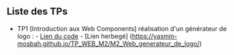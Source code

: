 ## Liste des TPs

- TP1 [Introduction aux Web Components] réalisation d'un générateur de logo : 
      -  [Lien du code](https://github.com/Yasmin-Mosbah/TP_WEB_M2/tree/master/M2_Web_generateur_de_logo)
      -  [Lien herbegé] (https://yasmin-mosbah.github.io/TP_WEB_M2/M2_Web_generateur_de_logo/)
